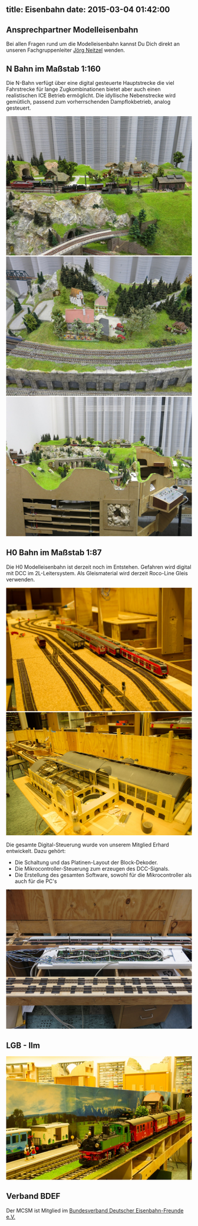 title: Eisenbahn
date: 2015-03-04 01:42:00
---
## Ansprechpartner Modelleisenbahn
Bei allen Fragen rund um die Modelleisenbahn kannst Du Dich direkt an unseren Fachgruppenleiter [J&ouml;rg Neitzel](mailto:jn.muenchen@arcor.de) wenden.

## N Bahn im Ma&szlig;stab 1:160
Die N-Bahn verfügt über eine digital gesteuerte Hauptstrecke die viel Fahrstrecke für lange Zugkombinationen bietet aber auch einen realistischen ICE Betrieb ermöglicht. Die idyllische Nebenstrecke wird gemütlich, passend zum vorherrschenden Dampflokbetrieb, analog gesteuert.

<img src="N-Bahn_0001.jpg" />
<img src="N-Bahn_0002.jpg" />
<img src="N-Bahn_0003.jpg" />

## H0 Bahn im Ma&szlig;stab 1:87

Die H0 Modelleisenbahn ist derzeit noch im Entstehen. Gefahren wird digital mit DCC im 2L-Leitersystem. Als Gleismaterial wird derzeit Roco-Line Gleis verwenden.

<img src="H0_Bhf.jpg" />
<img src="Dammtor.jpg" />

Die gesamte Digital-Steuerung wurde von unserem Mitglied Erhard entwickelt. Dazu geh&ouml;rt:

* Die Schaltung und das Platinen-Layout der Block-Dekoder.
* Die Mikrocontroller-Steuerung zum erzeugen des DCC-Signals.
* Die Erstellung des gesamten Software, sowohl f&uuml;r die Mikrocontroller als auch f&uuml;r die PC's
  
<img src="Blockdecoder.jpg" />


## LGB - IIm
<img src="LGB.jpg" />

## Verband BDEF
Der MCSM ist Mitglied im [Bundesverband Deutscher Eisenbahn-Freunde e.V.](http://www.bdef.de)
